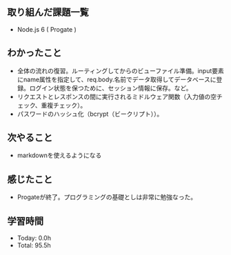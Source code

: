 ## 取り組んだ課題一覧
- Node.js 6 ( Progate )
## わかったこと
- 全体の流れの復習。ルーティングしてからのビューファイル準備。input要素にname属性を指定して、req.body.名前でデータ取得してデータベースに登録。ログイン状態を保つために、セッション情報に保存。など。
- リクエストとレスポンスの間に実行されるミドルウェア関数（入力値の空チェック、重複チェック）。
- パスワードのハッシュ化（bcrypt（ビークリプト））。
## 次やること
- markdownを使えるようになる
## 感じたこと
- Progateが終了。プログラミングの基礎としは非常に勉強なった。
## 学習時間
- Today: 0.0h
- Total: 95.5h
